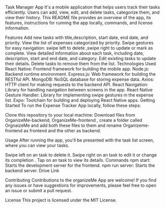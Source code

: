 Task Manager App
It's a mobile application that helps users track their tasks efficiently. Users can add, view, edit, and delete tasks, categorize them, and view their  history. This README file provides an overview of the app, its features, instructions for running the app locally, commands, and license information.

Features
Add new tasks with title,description, start date, end date, and priority.
View the list of expenses categorized by priority.
Swipe gestures for easy navigation: swipe left to delete ,swipe right to update or mark as complete.
View detailed information about each task, including date, description, start and end date, and category.
Edit existing tasks to update their details.
Delete tasks to remove them from the list.
Technologies Used
React Native: Frontend framework for building the mobile app.
Node.js: Backend runtime environment.
Express.js: Web framework for building the RESTful API.
MongoDB: NoSQL database for storing expense data.
Axios: HTTP client for making requests to the backend API.
React Navigation: Library for handling navigation between screens in the app.
React Native Gesture Handler: Library for implementing swipe gestures in the expense list.
Expo: Toolchain for building and deploying React Native apps.
Getting Started
To run the Expense Tracker App locally, follow these steps:

Clone this repository to your local machine:
Download files from OrganizeMe-backend, OrganizeMe-frontend , create a folder called OrgnaizeMe and add both these files to them and rename Organizeme-frontend as frontend and the other as backend.


Usage
After running the app, you'll be presented with the task list screen, where you can view your tasks.

Swipe left on an task to delete it.
Swipe right on an task to edit it or change its completion .
Tap on an task to view its details.
Commands
npm start: Starts the development server for the frontend.
npm run server: Starts the backend server.
Drive Link


Contributing
Contributions to the organizeMe App are welcome! If you find any issues or have suggestions for improvements, please feel free to open an issue or submit a pull request.

License
This project is licensed under the MIT License.
